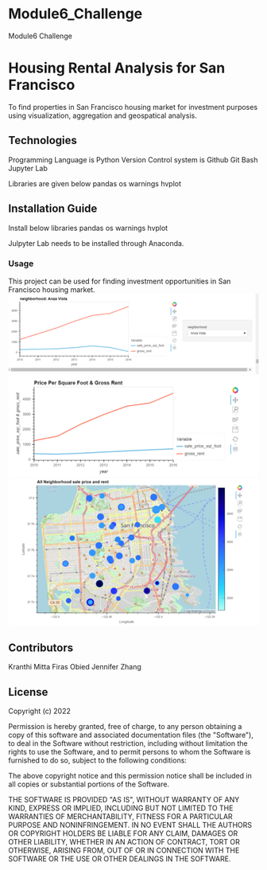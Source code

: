 # Module6_Challenge
Module6 Challenge

# Housing Rental Analysis for San Francisco

To find properties in San Francisco housing market for investment purposes using visualization, aggregation and geospatical analysis.

## Technologies

Programming Language is Python
Version Control system is Github
Git Bash
Jupyter Lab


Libraries are given below
pandas
os
warnings
hvplot

## Installation Guide

Install below libraries
pandas
os
warnings
hvplot

Julpyter Lab needs to be installed through Anaconda.


### Usage

 This project can be used for finding investment opportunities in San Francisco housing market.
 !['Line Plot by Neighborhood'](Line_Plot_by_Neighborhood.PNG)
 !['Price per sqft & Gross Rent'](Price_per_sqft&Gross_Rent.PNG)
 !['Neighborhood Prices & Rents'](Neighborhood_price_rents.PNG)


## Contributors

Kranthi Mitta
Firas Obied
Jennifer Zhang


## License

Copyright (c) 2022 

Permission is hereby granted, free of charge, to any person obtaining a copy
of this software and associated documentation files (the "Software"), to deal
in the Software without restriction, including without limitation the rights
to use  the Software, and to permit persons to whom the Software is
furnished to do so, subject to the following conditions:

The above copyright notice and this permission notice shall be included in all
copies or substantial portions of the Software.

THE SOFTWARE IS PROVIDED "AS IS", WITHOUT WARRANTY OF ANY KIND, EXPRESS OR
IMPLIED, INCLUDING BUT NOT LIMITED TO THE WARRANTIES OF MERCHANTABILITY,
FITNESS FOR A PARTICULAR PURPOSE AND NONINFRINGEMENT. IN NO EVENT SHALL THE
AUTHORS OR COPYRIGHT HOLDERS BE LIABLE FOR ANY CLAIM, DAMAGES OR OTHER
LIABILITY, WHETHER IN AN ACTION OF CONTRACT, TORT OR OTHERWISE, ARISING FROM,
OUT OF OR IN CONNECTION WITH THE SOFTWARE OR THE USE OR OTHER DEALINGS IN THE
SOFTWARE.
